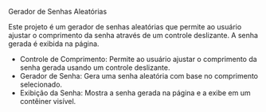 Gerador de Senhas Aleatórias

Este projeto é um gerador de senhas aleatórias que permite ao usuário ajustar o comprimento da senha através de um controle deslizante. A senha gerada é exibida na página.
- Controle de Comprimento: Permite ao usuário ajustar o comprimento da senha gerada usando um controle deslizante.
- Gerador de Senha: Gera uma senha aleatória com base no comprimento selecionado.
- Exibição da Senha: Mostra a senha gerada na página e a exibe em um contêiner visível.
